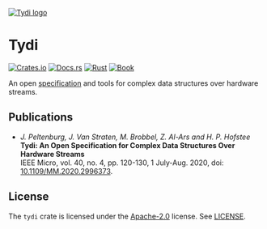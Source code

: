 [![Tydi logo](https://abs-tudelft.github.io/tydi/tydi_logo.svg)](#)

# Tydi

[![Crates.io](https://img.shields.io/crates/v/tydi)](https://crates.io/crate/tydi)
[![Docs.rs](https://docs.rs/tydi/badge.svg)](https://docs.rs/tydi)
[![Rust](https://github.com/abs-tudelft/tydi/workflows/Rust/badge.svg)](https://github.com/abs-tudelft/tydi/actions?query=workflow%3ARust)
[![Book](https://github.com/abs-tudelft/tydi/workflows/Book/badge.svg)](https://abs-tudelft.github.io/tydi)

An open [specification] and tools for complex data structures over hardware streams.

## Publications

- _J. Peltenburg, J. Van Straten, M. Brobbel, Z. Al-Ars and H. P. Hofstee_  
  **Tydi: An Open Specification for Complex Data Structures Over Hardware Streams**  
  IEEE Micro, vol. 40, no. 4, pp. 120-130, 1 July-Aug. 2020, doi: [10.1109/MM.2020.2996373](https://doi.org/10.1109/MM.2020.2996373).

## License

The `tydi` crate is licensed under the [Apache-2.0] license. See [LICENSE].

[specification]: https://abs-tudelft.github.io/tydi
[apache-2.0]: https://www.apache.org/licenses/LICENSE-2.0
[license]: ./LICENSE
